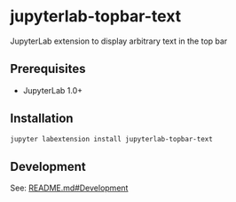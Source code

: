# jupyterlab-topbar-text

JupyterLab extension to display arbitrary text in the top bar

## Prerequisites

* JupyterLab 1.0+

## Installation

```bash
jupyter labextension install jupyterlab-topbar-text
```

## Development

See: [README.md#Development](../../README.md#Development)
